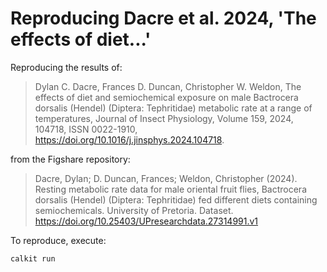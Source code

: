 # Reproducing Dacre et al. 2024, 'The effects of diet...'

Reproducing the results of:

>Dylan C. Dacre, Frances D. Duncan, Christopher W. Weldon,
>The effects of diet and semiochemical exposure on male
>Bactrocera dorsalis (Hendel) (Diptera: Tephritidae)
>metabolic rate at a range of temperatures,
>Journal of Insect Physiology,
>Volume 159,
>2024,
>104718,
>ISSN 0022-1910,
>https://doi.org/10.1016/j.jinsphys.2024.104718.

from the Figshare repository:

>Dacre, Dylan; D. Duncan, Frances; Weldon, Christopher (2024).
>Resting metabolic rate data for male oriental fruit flies,
>Bactrocera dorsalis (Hendel) (Diptera: Tephritidae) fed different diets
>containing semiochemicals.
>University of Pretoria. Dataset.
>https://doi.org/10.25403/UPresearchdata.27314991.v1

To reproduce, execute:

```sh
calkit run
```
